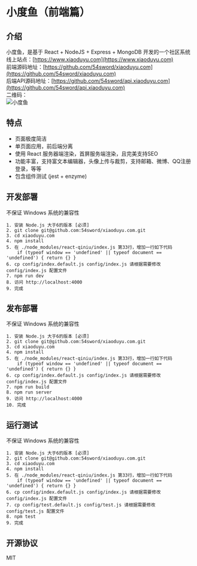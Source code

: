 # 小度鱼（前端篇）

## 介绍
小度鱼，是基于 React + NodeJS + Express + MongoDB 开发的一个社区系统  
线上站点：[https://www.xiaoduyu.com](https://www.xiaoduyu.com)  
前端源码地址：[https://github.com/54sword/xiaoduyu.com](https://github.com/54sword/xiaoduyu.com)  
后端API源码地址：[https://github.com/54sword/api.xiaoduyu.com](https://github.com/54sword/api.xiaoduyu.com)  
二维码：  
![小度鱼](https://qncdn.xiaoduyu.com/1484410571.png "小度鱼")

## 特点
+ 页面极度简洁
+ 单页面应用，前后端分离
+ 使用 React 服务器端渲染，首屏服务端渲染，且完美支持SEO
+ 功能丰富，支持富文本编辑器，头像上传与裁剪，支持邮箱、微博、QQ注册登录，等等
+ 包含组件测试 (jest + enzyme)

## 开发部署
不保证 Windows 系统的兼容性

	1. 安装 Node.js 大于6的版本 [必须]
	2. git clone git@github.com:54sword/xiaoduyu.com.git
	3. cd xiaoduyu.com
	4. npm install
	5. 在 ./node_modules/react-qiniu/index.js 第33行，增加一行如下代码
		if (typeof window == 'undefined' || typeof document == 'undefined') { return {} }
	6. cp config/index.default.js config/index.js 请根据需要修改 config/index.js 配置文件
	7. npm run dev
	8. 访问 http://localhost:4000
	9. 完成

## 发布部署
不保证 Windows 系统的兼容性

	1. 安装 Node.js 大于6的版本 [必须]
	2. git clone git@github.com:54sword/xiaoduyu.com.git
	3. cd xiaoduyu.com
	4. npm install
	5. 在 ./node_modules/react-qiniu/index.js 第33行，增加一行如下代码
		if (typeof window == 'undefined' || typeof document == 'undefined') { return {} }
	6. cp config/index.default.js config/index.js 请根据需要修改 config/index.js 配置文件
	7. npm run build
	8. npm run server
	9. 访问 http://localhost:4000
	10. 完成

## 运行测试
不保证 Windows 系统的兼容性

	1. 安装 Node.js 大于6的版本 [必须]
	2. git clone git@github.com:54sword/xiaoduyu.com.git
	3. cd xiaoduyu.com
	4. npm install
	5. 在 ./node_modules/react-qiniu/index.js 第33行，增加一行如下代码
		if (typeof window == 'undefined' || typeof document == 'undefined') { return {} }
	6. cp config/index.default.js config/index.js 请根据需要修改 config/index.js 配置文件
	7. cp config/test.default.js config/test.js 请根据需要修改 config/test.js 配置文件
	8. npm test
	9. 完成

## 开源协议
MIT
